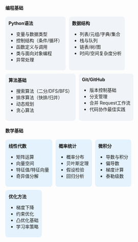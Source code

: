 #### 编程基础
<div style="display: flex; flex-wrap: wrap; gap: 10px; margin-top: 10px;">
    <div style="background-color: #f0f4f8; padding: 10px; border-radius: 8px;">
        <strong>Python语法</strong>
        <ul>
            <li>变量与数据类型</li>
            <li>控制结构（条件/循环）</li>
            <li>函数定义与调用</li>
            <li>类与面向对象编程</li>
            <li>异常处理</li>
        </ul>
    </div>
    <div style="background-color: #f0f4f8; padding: 10px; border-radius: 8px;">
        <strong>数据结构</strong>
        <ul>
            <li>列表/元组/字典/集合</li>
            <li>栈与队列</li>
            <li>链表/树/图</li>
            <li>时间/空间复杂度分析</li>
        </ul>
    </div>
    <div style="background-color: #f0f4f8; padding: 10px; border-radius: 8px;">
        <strong>算法基础</strong>
        <ul>
            <li>搜索算法（二分/DFS/BFS）</li>
            <li>排序算法（快排/归并）</li>
            <li>动态规划</li>
            <li>贪心算法</li>
        </ul>
    </div>
    <div style="background-color: #f0f4f8; padding: 10px; border-radius: 8px;">
        <strong>Git/GitHub</strong>
        <ul>
            <li>版本控制基础</li>
            <li>分支管理</li>
            <li>合并 Request工作流</li>
            <li>代码协作最佳实践</li>
        </ul>
    </div>
</div>

#### 数学基础
<div style="display: flex; flex-wrap: wrap; gap: 10px; margin-top: 10px;">
    <div style="background-color: #e3f2fd; padding: 10px; border-radius: 8px;">
        <strong>线性代数</strong>
        <ul>
            <li>矩阵运算</li>
            <li>向量空间</li>
            <li>特征值/特征向量</li>
            <li>奇异值分解</li>
        </ul>
    </div>
    <div style="background-color: #e3f2fd; padding: 10px; border-radius: 8px;">
        <strong>概率统计</strong>
        <ul>
            <li>概率分布</li>
            <li>贝叶斯定理</li>
            <li>假设检验</li>
            <li>回归分析</li>
        </ul>
    </div>
    <div style="background-color: #e3f2fd; padding: 10px; border-radius: 8px;">
        <strong>微积分</strong>
        <ul>
            <li>导数与积分</li>
            <li>偏导数</li>
            <li>梯度计算</li>
            <li>泰勒级数</li>
        </ul>
    </div>
    <div style="background-color: #e3f2fd; padding: 10px; border-radius: 8px;">
        <strong>优化方法</strong>
        <ul>
            <li>梯度下降</li>
            <li>约束优化</li>
            <li>凸优化基础</li>
            <li>学习率策略</li>
        </ul>
    </div>
</div>

